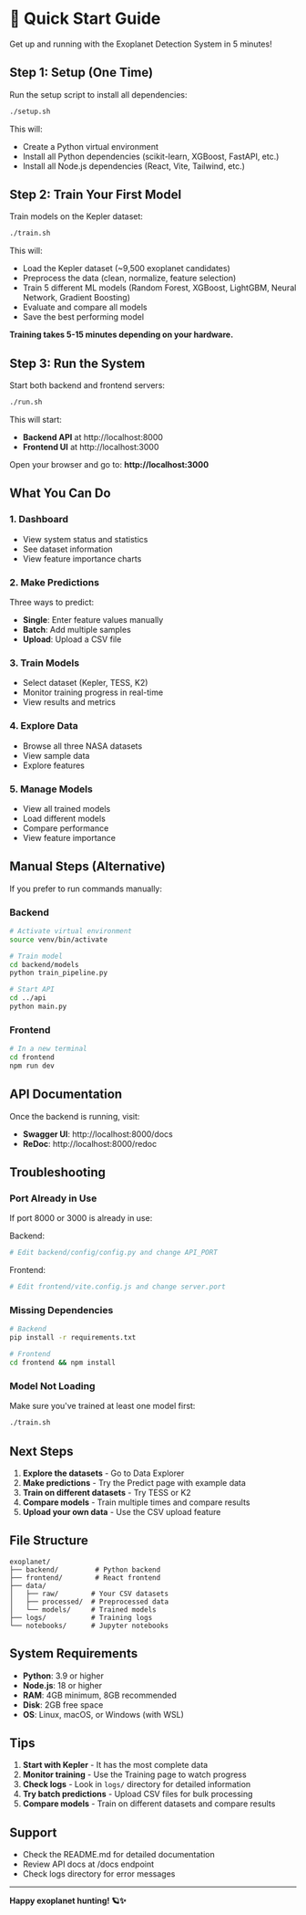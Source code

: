 # 🚀 Quick Start Guide

Get up and running with the Exoplanet Detection System in 5 minutes!

## Step 1: Setup (One Time)

Run the setup script to install all dependencies:

```bash
./setup.sh
```

This will:
- Create a Python virtual environment
- Install all Python dependencies (scikit-learn, XGBoost, FastAPI, etc.)
- Install all Node.js dependencies (React, Vite, Tailwind, etc.)

## Step 2: Train Your First Model

Train models on the Kepler dataset:

```bash
./train.sh
```

This will:
- Load the Kepler dataset (~9,500 exoplanet candidates)
- Preprocess the data (clean, normalize, feature selection)
- Train 5 different ML models (Random Forest, XGBoost, LightGBM, Neural Network, Gradient Boosting)
- Evaluate and compare all models
- Save the best performing model

**Training takes 5-15 minutes depending on your hardware.**

## Step 3: Run the System

Start both backend and frontend servers:

```bash
./run.sh
```

This will start:
- **Backend API** at http://localhost:8000
- **Frontend UI** at http://localhost:3000

Open your browser and go to: **http://localhost:3000**

## What You Can Do

### 1. Dashboard
- View system status and statistics
- See dataset information
- View feature importance charts

### 2. Make Predictions
Three ways to predict:
- **Single**: Enter feature values manually
- **Batch**: Add multiple samples
- **Upload**: Upload a CSV file

### 3. Train Models
- Select dataset (Kepler, TESS, K2)
- Monitor training progress in real-time
- View results and metrics

### 4. Explore Data
- Browse all three NASA datasets
- View sample data
- Explore features

### 5. Manage Models
- View all trained models
- Load different models
- Compare performance
- View feature importance

## Manual Steps (Alternative)

If you prefer to run commands manually:

### Backend
```bash
# Activate virtual environment
source venv/bin/activate

# Train model
cd backend/models
python train_pipeline.py

# Start API
cd ../api
python main.py
```

### Frontend
```bash
# In a new terminal
cd frontend
npm run dev
```

## API Documentation

Once the backend is running, visit:
- **Swagger UI**: http://localhost:8000/docs
- **ReDoc**: http://localhost:8000/redoc

## Troubleshooting

### Port Already in Use
If port 8000 or 3000 is already in use:

Backend:
```bash
# Edit backend/config/config.py and change API_PORT
```

Frontend:
```bash
# Edit frontend/vite.config.js and change server.port
```

### Missing Dependencies
```bash
# Backend
pip install -r requirements.txt

# Frontend
cd frontend && npm install
```

### Model Not Loading
Make sure you've trained at least one model first:
```bash
./train.sh
```

## Next Steps

1. **Explore the datasets** - Go to Data Explorer
2. **Make predictions** - Try the Predict page with example data
3. **Train on different datasets** - Try TESS or K2
4. **Compare models** - Train multiple times and compare results
5. **Upload your own data** - Use the CSV upload feature

## File Structure

```
exoplanet/
├── backend/         # Python backend
├── frontend/        # React frontend
├── data/
│   ├── raw/        # Your CSV datasets
│   ├── processed/  # Preprocessed data
│   └── models/     # Trained models
├── logs/           # Training logs
└── notebooks/      # Jupyter notebooks
```

## System Requirements

- **Python**: 3.9 or higher
- **Node.js**: 18 or higher
- **RAM**: 4GB minimum, 8GB recommended
- **Disk**: 2GB free space
- **OS**: Linux, macOS, or Windows (with WSL)

## Tips

1. **Start with Kepler** - It has the most complete data
2. **Monitor training** - Use the Training page to watch progress
3. **Check logs** - Look in `logs/` directory for detailed information
4. **Try batch predictions** - Upload CSV files for bulk processing
5. **Compare models** - Train on different datasets and compare results

## Support

- Check the README.md for detailed documentation
- Review API docs at /docs endpoint
- Check logs directory for error messages

---

**Happy exoplanet hunting! 🪐✨**

